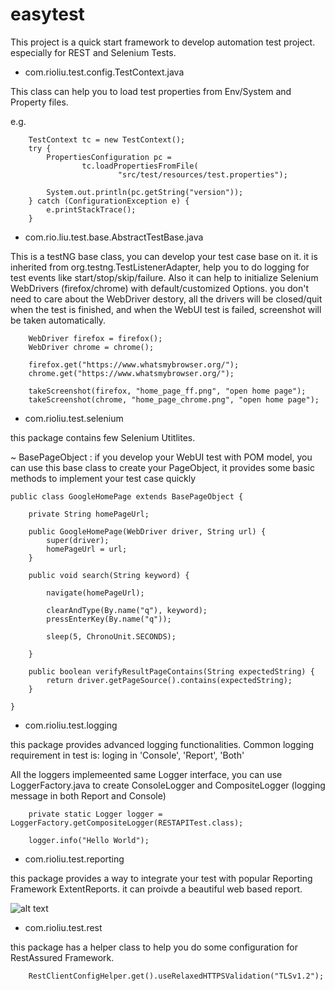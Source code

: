 # easytest

This project is a quick start framework to develop automation test project. especially for REST and Selenium Tests.

- com.rioliu.test.config.TestContext.java

This class can help you to load test properties from Env/System and Property files. 

e.g. 

        TestContext tc = new TestContext();
        try {
            PropertiesConfiguration pc =
                    tc.loadPropertiesFromFile(
                            "src/test/resources/test.properties");

            System.out.println(pc.getString("version"));
        } catch (ConfigurationException e) {
            e.printStackTrace();
        }
 
 - com.rio.liu.test.base.AbstractTestBase.java
 
 This is a testNG base class, you can develop your test case base on it. it is inherited from org.testng.TestListenerAdapter, help you to do logging for test events like start/stop/skip/failure. Also it can help to initialize Selenium WebDrivers (firefox/chrome) with default/customized Options. you don't need to care about the WebDriver destory, all the drivers will be closed/quit when the test is finished, and when the WebUI test is failed, screenshot will be taken automatically.
 
        WebDriver firefox = firefox();
        WebDriver chrome = chrome();

        firefox.get("https://www.whatsmybrowser.org/");
        chrome.get("https://www.whatsmybrowser.org/");

        takeScreenshot(firefox, "home_page_ff.png", "open home page");
        takeScreenshot(chrome, "home_page_chrome.png", "open home page");
 
 - com.rioliu.test.selenium
 
 this package contains few Selenium Utitlites. 

  ~ BasePageObject : if you develop your WebUI test with POM model, you can use this base class to create your PageObject, it provides some basic methods to implement your test case quickly
 
    public class GoogleHomePage extends BasePageObject {

        private String homePageUrl;

        public GoogleHomePage(WebDriver driver, String url) {
            super(driver);
            homePageUrl = url;
        }

        public void search(String keyword) {

            navigate(homePageUrl);

            clearAndType(By.name("q"), keyword);
            pressEnterKey(By.name("q"));

            sleep(5, ChronoUnit.SECONDS);

        }

        public boolean verifyResultPageContains(String expectedString) {
            return driver.getPageSource().contains(expectedString);
        }

    }
    
- com.rioliu.test.logging

this package provides advanced logging functionalities. Common logging requirement in test is: loging in 'Console', 'Report', 'Both' 

All the loggers implemeented same Logger interface, you can use LoggerFactory.java to create ConsoleLogger and CompositeLogger (logging message in both Report and Console)

        private static Logger logger = LoggerFactory.getCompositeLogger(RESTAPITest.class);
        
        logger.info("Hello World");

- com.rioliu.test.reporting

this package provides a way to integrate your test with popular Reporting Framework ExtentReports. it can proivde a beautiful web based report.

 ![alt text](https://user-images.githubusercontent.com/3387962/48819571-93c1f880-ed8b-11e8-9e4c-3233f9c11b82.jpg)

- com.rioliu.test.rest

this package has a helper class to help you do some configuration for RestAssured Framework.

        RestClientConfigHelper.get().useRelaxedHTTPSValidation("TLSv1.2");

